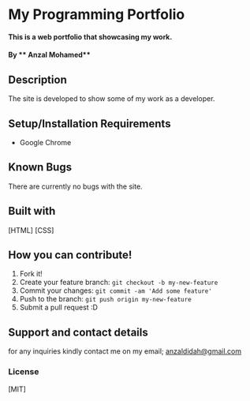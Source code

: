 # My Programming Portfolio
#### This is a web portfolio that showcasing my work.
#### By ** Anzal Mohamed**
## Description
The site is developed to show some of my work as a developer.
## Setup/Installation Requirements
* Google Chrome
## Known Bugs
There are currently no bugs with the site.
## Built with
[HTML] 
[CSS]
## How you can contribute!
1. Fork it!
2. Create your feature branch: `git checkout -b my-new-feature`
3. Commit your changes: `git commit -am 'Add some feature'`
4. Push to the branch: `git push origin my-new-feature`
5. Submit a pull request :D

## Support and contact details
for any inquiries kindly contact me on my email; anzaldidah@gmail.com
### License
[MIT] 